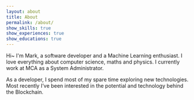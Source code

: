 ```yaml
---
layout: about
title: About
permalink: /about/
show_skills: true
show_experiences: true
show_educations: true
---
```


Hi~ I'm Mark, a software developer and a Machine Learning enthusiast. I love everything about computer science, maths and physics. I currently work at MCA as a System Administrator. 

As a developer, I spend most of my spare time exploring new technologies. Most recently I’ve been interested in the potential and technology behind the Blockchain.
